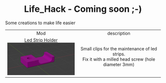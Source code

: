 <h1 align="center">Life_Hack - Coming soon ;-)</h1>

Some creations to make life easier


<table align="center">
  <tr>
    <td align="center">Mod </td>
    <td align="center">description</td>   
  </tr>
  <tr>
    <td align="center">
	<a href="./leds_strip_holder">Led Strip Holder
	  <br>
	  <img src="./Led_strip_holder/Images/concept_screenshot.png" alt="1" width=300px>
	</a>
    </td>
    <td align="center">Small clips for the maintenance of led strips.<br>
    Fix it with a milled head screw (hole diameter 3mm)</td>   
  </tr>
</table>
